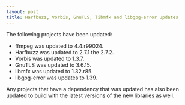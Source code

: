 ```yaml
---
layout: post
title: Harfbuzz, Vorbis, GnuTLS, libmfx and libgpg-error updates
---
```


The following projects have been updated:
* ffmpeg was updated to 4.4.r99024.
* Harfbuzz was updated to 2.7.1 the 2.7.2.
* Vorbis was updated to 1.3.7.
* GnuTLS was updated to 3.6.15.
* libmfx was updated to 1.32.r85.
* libgpg-error was updates to 1.39.

Any projects that have a dependency that was updated has also been updated to build with the latest versions of the new libraries as well.